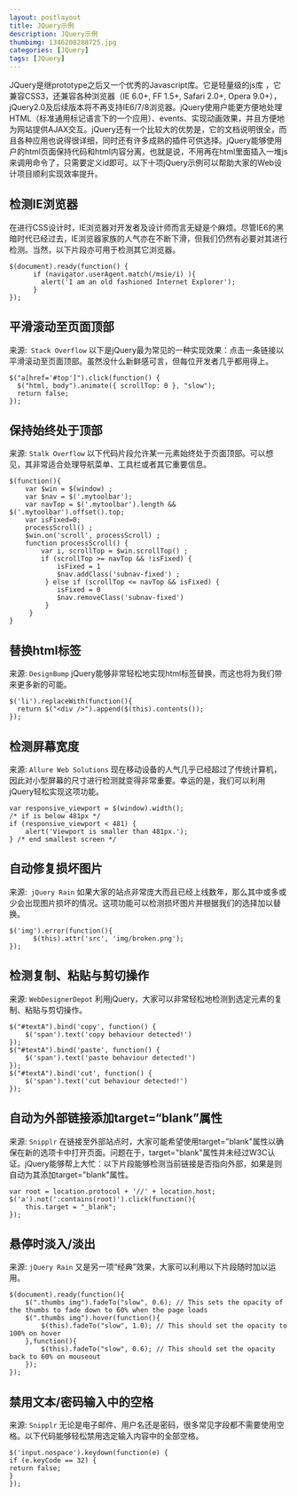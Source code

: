 ```yaml
---
layout: postlayout
title: JQuery示例
description: JQuery示例
thumbimg: 1346208288725.jpg
categories: [JQuery]
tags: [JQuery]
---
```


JQuery是继prototype之后又一个优秀的Javascript库。它是轻量级的js库 ，它兼容CSS3，还兼容各种浏览器（IE 6.0+, FF 1.5+, Safari 2.0+, Opera 9.0+），jQuery2.0及后续版本将不再支持IE6/7/8浏览器。jQuery使用户能更方便地处理HTML（标准通用标记语言下的一个应用）、events、实现动画效果，并且方便地为网站提供AJAX交互。jQuery还有一个比较大的优势是，它的文档说明很全，而且各种应用也说得很详细，同时还有许多成熟的插件可供选择。jQuery能够使用户的html页面保持代码和html内容分离，也就是说，不用再在html里面插入一堆js来调用命令了，只需要定义id即可。以下十项jQuery示例可以帮助大家的Web设计项目顺利实现效率提升。

## 检测IE浏览器　

在进行CSS设计时，IE浏览器对开发者及设计师而言无疑是个麻烦。尽管IE6的黑暗时代已经过去，IE浏览器家族的人气亦在不断下滑，但我们仍然有必要对其进行检测。当然，以下片段亦可用于检测其它浏览器。

    $(document).ready(function() { 
          if (navigator.userAgent.match(/msie/i) ){ 
            alert('I am an old fashioned Internet Explorer'); 
          } 
    }); 

## 平滑滚动至页面顶部
来源:` Stack Overflow`
以下是jQuery最为常见的一种实现效果：点击一条链接以平滑滚动至页面顶部。虽然没什么新鲜感可言，但每位开发者几乎都用得上。

    $("a[href='#top']").click(function() { 
      $("html, body").animate({ scrollTop: 0 }, "slow"); 
      return false; 
    }); 

## 保持始终处于顶部

来源: `Stalk Overflow`
以下代码片段允许某一元素始终处于页面顶部。可以想见，其非常适合处理导航菜单、工具栏或者其它重要信息。

    $(function(){ 
    	var $win = $(window) ;
   		var $nav = $('.mytoolbar'); 
    	var navTop = $('.mytoolbar').length && $('.mytoolbar').offset().top; 
    	var isFixed=0; 
    	processScroll() ;
    	$win.on('scroll', processScroll) ;
    	function processScroll() { 
    		var i, scrollTop = $win.scrollTop() ;
    		if (scrollTop >= navTop && !isFixed) { 
    			isFixed = 1 
    			$nav.addClass('subnav-fixed') ;
   			 } else if (scrollTop <= navTop && isFixed) { 
    			isFixed = 0 
     			$nav.removeClass('subnav-fixed') 
   			 } 
         }
    } 

## 替换html标签

来源: `DesignBump`
jQuery能够非常轻松地实现html标签替换，而这也将为我们带来更多新的可能。

    $('li').replaceWith(function(){ 
      return $("<div />").append($(this).contents()); 
    }); 

## 检测屏幕宽度

来源: `Allure Web Solutions`
现在移动设备的人气几乎已经超过了传统计算机，因此对小型屏幕的尺寸进行检测就变得非常重要。幸运的是，我们可以利用jQuery轻松实现这项功能。

    var responsive_viewport = $(window).width(); 
    /* if is below 481px */ 
    if (responsive_viewport < 481) { 
        alert('Viewport is smaller than 481px.'); 
    } /* end smallest screen */ 

## 自动修复损坏图片

来源:` jQuery Rain`
如果大家的站点非常庞大而且已经上线数年，那么其中或多或少会出现图片损坏的情况。这项功能可以检测损坏图片并根据我们的选择加以替换。

    $('img').error(function(){ 
          $(this).attr('src', 'img/broken.png'); 
    }); 

## 检测复制、粘贴与剪切操作

来源: `WebDesignerDepot`
利用jQuery，大家可以非常轻松地检测到选定元素的复制、粘贴与剪切操作。

    $("#textA").bind('copy', function() { 
        $('span').text('copy behaviour detected!') 
    }); 
    $("#textA").bind('paste', function() { 
        $('span').text('paste behaviour detected!') 
    }); 
    $("#textA").bind('cut', function() { 
        $('span').text('cut behaviour detected!') 
    }); 

## 自动为外部链接添加target=“blank”属性　

来源: `Snipplr`
在链接至外部站点时，大家可能希望使用target="blank"属性以确保在新的选项卡中打开页面。问题在于，target="blank"属性并未经过W3C认证。jQuery能够帮上大忙：以下片段能够检测当前链接是否指向外部，如果是则自动为其添加target="blank"属性。

    var root = location.protocol + '//' + location.host; 
    $('a').not(':contains(root)').click(function(){ 
        this.target = "_blank"; 
    }); 

## 悬停时淡入/淡出

来源: `jQuery Rain`
又是另一项“经典”效果，大家可以利用以下片段随时加以运用。

    $(document).ready(function(){ 
        $(".thumbs img").fadeTo("slow", 0.6); // This sets the opacity of the thumbs to fade down to 60% when the page loads 
        $(".thumbs img").hover(function(){ 
            $(this).fadeTo("slow", 1.0); // This should set the opacity to 100% on hover 
        },function(){ 
            $(this).fadeTo("slow", 0.6); // This should set the opacity back to 60% on mouseout 
        }); 
    }); 

## 禁用文本/密码输入中的空格

来源: `Snipplr`
无论是电子邮件、用户名还是密码，很多常见字段都不需要使用空格。以下代码能够轻松禁用选定输入内容中的全部空格。

    $('input.nospace').keydown(function(e) { 
    if (e.keyCode == 32) { 
    return false; 
    } 
    }); 